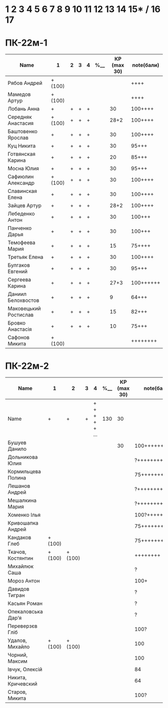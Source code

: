 # 1 2 3 4 5 6 7 8 9 10 11 12 13 14 15* / 16 17

# ПК-22м-1
|Name|1|2|3|4|________%__________|КР (max 30)|note(бали)|
| --- | --- | --- | --- | --- | --- | --- | --- |
|Рябов Андрей			|+(100)||||		||++++|
|Мамедов Артур			|+(100)||||		||++++|
|Лобань Анна			|+|+|+|+|		|30|100++++| Firts
|Середняк Анастасия		|+(100)|+|+|+|		|28+2|100++++| ABS
|Баштовенко Ярослав		|+|+|+|+|		|30|100++++|
|Куц Никита				|+|+|+|+|		|30|95+++|
|Готвянская Карина		|+|+|+|+|		|20|85+++|		8778 ????????????	
|Мосна Юлия				|+|+|+|+|		|30|95+++|		^_^
|Сафиюлин Александр		|+(100)|+|+|+|		|30|100++++|
|Славинская Елена		|+|+|+|+|		|30|100++++| Lena ^_^
|Зайцев Артур			|+|+|+|+|		|28+2|100++++| believefenix
|Лебеденко Антон		|+|+|+|+|		|30|100+++|
|Панченко Дарья			|+|+|+|+|		|30|100+++|
|Темофеева Мария		|+|+|+|+|		|15|75++++| 25.05.2021
|Третьяк Елена			|+|+|+|+|		|30|100++++| Grace_Biz - обою - с очками
|Булгаков Евгений		|+|+|+|+|		|30|95+++| Bumblebee
|Сергеева Карина		|+|+|+|+|		|27+3|100++++++|
|Даниил Белохвостов		|+|+|+|+|		|9|64+++|		????????????
|Маковецький Ростислав	|+|+|+|+|		|15|82+++|		????????????
|Бровко Анастасія		|+|+|+|+|		|10|75+++|		????????????
|Сафонов Микита			|+(100)||||		||++++++++|

# ПК-22м-2
|Name|1|2|3|4|________%__________|КР (max 30)|note(бали)|
| --- | --- | --- | --- | --- | --- | --- | --- |
|Name		|+|+|+|+ + + + + ...|		130		|30||
|Бушуев Данило			|||||		|30|100+++++++++++| - BDO
|Дольникова Юлия		|||||		||?++++++++|
|Кормильцева Полина		|||||		||75++++++++|
|Лешанов Андрей			|||||		||?+++++++++|
|Мешалкина Мария		|||||		||?+++++++++|
|Хоменко Ілья			|||||		||100?++++++++|
|Кривошапка Андрей		|||||		||75+++++++++|
|Кандаков Глеб			|+(100)||||		||75++++++++| 50+20 70 20 20 15 15
|Ткачов, Костянтин		|+(100)|+(100)|||			||++++++++| First
|Михайлюк Саша			||||| 		||?|
|Мороз Антон 			|||||		||100+|
|Давидов Тигран			|||||		||?|
|Касьян Роман			|||||		||?|
|Опекаловська Дар’я		|||||		||?|
|Переверзєв Гліб		|||||		||100?|
|Удалов, Михайло		|+(100)|+(100)|||		||100| add practice Dz
|Чорний, Максим			|||||		||100|
|Івчук, Олексій			|||||		||84|
|Никита, Кричевский		|||||		||64|
|Старов, Микита			||||| 		||100?|


<!-- Симонович Д.С. -->
